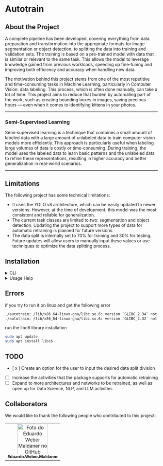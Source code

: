 # Autotrain

## About the Project

A complete pipeline has been developed, covering everything from data preparation and transformation into the appropriate formats for image segmentation or object detection, to splitting the data into training and validation sets. The training is based on a pre-trained model with data that is similar or relevant to the same task. This allows the model to leverage knowledge gained from previous workloads, speeding up fine-tuning and improving both efficiency and accuracy when handling new data.

The motivation behind this project stems from one of the most repetitive and time-consuming tasks in Machine Learning, particularly in Computer Vision: data labeling. This process, which is often done manually, can take a lot of time. This project aims to reduce that burden by automating part of the work, such as creating bounding boxes in images, saving precious hours — even when it comes to identifying kittens in your photos.

---
### Semi-Supervised Learning

Semi-supervised learning is a technique that combines a small amount of labeled data with a large amount of unlabeled data to train computer vision models more efficiently. This approach is particularly useful when labeling large volumes of data is costly or time-consuming. During training, the model uses the labeled data to learn basic patterns and the unlabeled data to refine these representations, resulting in higher accuracy and better generalization in real-world scenarios.

---
## Limitations
The following project has some technical limitations:

- It uses the YOLO v8 architecture, which can be easily updated to newer versions. However, at the time of development, this model was the most consistent and reliable for generalization.
- The current task classes are limited to two: segmentation and object detection. Updating the project to support more types of data for automatic retraining is planned for future versions.
- The data split is internally set to 70% for training and 30% for testing. Future updates will allow users to manually input these values or use techniques to optimize the data splitting process.

## Installation

<details>
<summary>CLI</summary>

- Download the build for your Operating System from the "Releases" tab.

- Clone the repository:

```bash
cd <your dir>
git clone https://github.com/brain-facens/autotrain.git

cd <your dir>/autotrain

# Install the necessary libraries
pip install -r requirements.txt
```

Note: The build you downloaded from the "Releases" tab should be placed inside the "autotrain" folder that you cloned.

Running:

- To format the dataset for segmentation:
```bash
./autotrain format segmentation --input_dir <your image directory to be formatted> --output_positive_dir <your directory to store the images that the model labeled automatically> --output_negative_dir <your directory to store the images that the model couldn't label automatically> --model <pre-trained base model to be used for labeling>
```
- To format the dataset for object detection:
```bash
./autotrain format object_detection --input_dir <your image directory to be formatted> --output_positive_dir <your directory to store the images that the model labeled automatically> --output_negative_dir <your directory to store the images that the model couldn't label automatically> --model <pre-trained base model to be used for labeling>
```
- To split the dataset:
```bash
./autotrain split_dataset --output_positive_dir <your formatted directory with COCO format to be split>
```
- To train the new model:
```bash
./autotrain train --model <base model to be retrained> --dataset_yaml <.yaml with COCO format> --device <cpu or CUDA> --epochs <number of epochs> --imgsz <image size, multiple of 32>
```
</details>
<details>
<summary>Usage Help</summary>

Need help using the project? Use the following command to better understand all available commands:

```bash
./autotrain --help
``` 

Or if you're having trouble with a specific command:

```bash
./autotrain <command> --help
```
</details>

## Errors

if you try to run it on linux and get the following error

```bash
./autotrain: /lib/x86_64-linux-gnu/libc.so.6: version `GLIBC_2.34` not found (required by ./autotrain)
./autotrain: /lib/x86_64-linux-gnu/libc.so.6: version `GLIBC_2.32` not found (required by ./autotrain)
``` 

run the libc6 library installation

```bash
sudo apt update
sudo apt install libc6
```

## TODO

- [ x ] Create an option for the user to input the desired data split division
- [  ] Increase the activities that the package supports for automatic retraining
- [  ] Expand to more architectures and networks to be retrained, as well as open up for Data Science, NLP, and LLM activities

## Collaborators

We would like to thank the following people who contributed to this project:

<table>
  <tr>
    <td align="center">
      <a href="#">
        <img src="https://avatars.githubusercontent.com/u/86479444?s=400&u=ec56facf58f543ca43d3754cfd70c934ee2e7926&v=4" width="100px;" alt="Foto do Eduardo Weber Maldaner no GitHub"/><br>
        <sub>
          <b>Eduardo Weber Maldaner</b>
        </sub>
      </a>
    </td>
  </tr>
</table>          
